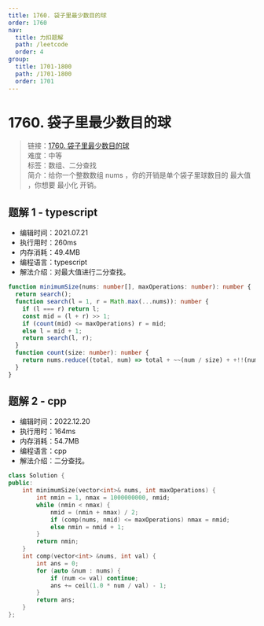 ```yaml
---
title: 1760. 袋子里最少数目的球
order: 1760
nav:
  title: 力扣题解
  path: /leetcode
  order: 4
group:
  title: 1701-1800
  path: /1701-1800
  order: 1701
---
```


# 1760. 袋子里最少数目的球

> 链接：[1760. 袋子里最少数目的球](https://leetcode-cn.com/problems/minimum-limit-of-balls-in-a-bag/)  
> 难度：中等  
> 标签：数组、二分查找  
> 简介：给你一个整数数组 nums ，你的开销是单个袋子里球数目的 最大值 ，你想要 最小化 开销。

## 题解 1 - typescript

- 编辑时间：2021.07.21
- 执行用时：260ms
- 内存消耗：49.4MB
- 编程语言：typescript
- 解法介绍：对最大值进行二分查找。

```typescript
function minimumSize(nums: number[], maxOperations: number): number {
  return search();
  function search(l = 1, r = Math.max(...nums)): number {
    if (l === r) return l;
    const mid = (l + r) >> 1;
    if (count(mid) <= maxOperations) r = mid;
    else l = mid + 1;
    return search(l, r);
  }
  function count(size: number): number {
    return nums.reduce((total, num) => total + ~~(num / size) + +!!(num % size) - 1, 0);
  }
}
```

## 题解 2 - cpp

- 编辑时间：2022.12.20
- 执行用时：164ms
- 内存消耗：54.7MB
- 编程语言：cpp
- 解法介绍：二分查找。

```cpp
class Solution {
public:
    int minimumSize(vector<int>& nums, int maxOperations) {
        int nmin = 1, nmax = 1000000000, nmid;
        while (nmin < nmax) {
            nmid = (nmin + nmax) / 2;
            if (comp(nums, nmid) <= maxOperations) nmax = nmid;
            else nmin = nmid + 1;
        }
        return nmin;
    }
    int comp(vector<int> &nums, int val) {
        int ans = 0;
        for (auto &num : nums) {
            if (num <= val) continue;
            ans += ceil(1.0 * num / val) - 1;
        }
        return ans;
    }
};
```
